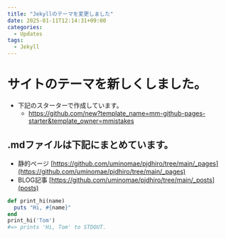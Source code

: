 ```yaml
---
title: "Jekyllのテーマを変更しました"
date: 2025-01-11T12:14:31+09:00
categories:
  - Updates
tags:
  - Jekyll
---
```


# サイトのテーマを新しくしました。
- 下記のスターターで作成しています。
  - https://github.com/new?template_name=mm-github-pages-starter&template_owner=mmistakes

## .mdファイルは下記にまとめています。
- 静的ページ [https://github.com/uminomae/pjdhiro/tree/main/_pages](https://github.com/uminomae/pjdhiro/tree/main/_pages)
- BLOG記事 [https://github.com/uminomae/pjdhiro/tree/main/_posts](posts)


```ruby
def print_hi(name)
  puts "Hi, #{name}"
end
print_hi('Tom')
#=> prints 'Hi, Tom' to STDOUT.
```


[posts]: https://github.com/uminomae/pjdhiro/tree/main/_posts
